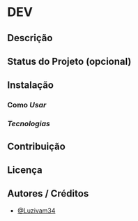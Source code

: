 <!--
Titulo
Nome do projeto em destaque.
Pode incluir um pequeno slogan ou descrição curta.
-->
# DEV

<!-- 
Descrição
Explica o propósito do projeto.
Destaca os principais recursos ou problemas que ele resolve.
-->
## Descrição

<!--
Status do Projeto (opcional)
Indica se está em desenvolvimento, concluído, ou descontinuado.
-->
## Status do Projeto (opcional)

<!--
Instalação
Passos para instalar ou configurar o projeto localmente
-->
## Instalação

<!--
Como Usar
Exemplos de como usar o projeto.
Pode incluir trechos de código ou capturas de tela.

-->
### Como *Usar*

<!-- 
- Lista das principais tecnologias utilizadas.
-->
### *Tecnologias*

<!-- Contribuição
- Regras ou orientações para quem quiser contribuir.
-->
## Contribuição

<!-- Licença
- Tipo de licença usada no projeto.
-->
## Licença

<!-- Autores / Créditos
- Quem criou ou colaborou no projeto.
-->
## Autores / Créditos
- [@Luzivam34](https://github.com/luzivam34)

